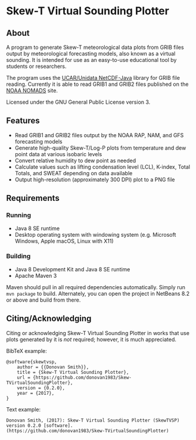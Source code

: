 # Skew-T Virtual Sounding Plotter

## About

A program to generate Skew-T meteorological data plots from GRIB files output by 
meteorological forecasting models, also known as a virtual sounding.
It is intended for use as an easy-to-use educational tool by students or
researchers.

The program uses the
[UCAR/Unidata NetCDF-Java](http://www.unidata.ucar.edu/software/thredds/current/netcdf-java/)
library for GRIB file reading.
Currently it is able to read GRIB1 and GRIB2 files published on the
[NOAA NOMADS](http://nomads.ncdc.noaa.gov/data.php?name=access) site.

Licensed under the GNU General Public License version 3.

## Features

* Read GRIB1 and GRIB2 files output by the NOAA RAP, NAM, and GFS forecasting
  models
* Generate high-quality Skew-T/Log-P plots from temperature and dew point data
  at various isobaric levels
* Convert relative humidity to dew point as needed
* Calculate values such as lifting condensation level (LCL), K-index,
  Total Totals, and SWEAT depending on data available
* Output high-resolution (approximately 300 DPI) plot to a PNG file

## Requirements

### Running

* Java 8 SE runtime
* Desktop operating system with windowing system (e.g. Microsoft Windows,
  Apple macOS, Linux with X11)

### Building

* Java 8 Development Kit and Java 8 SE runtime
* Apache Maven 3

Maven should pull in all required dependencies automatically.
Simply run `mvn package` to build.
Alternately, you can open the project in NetBeans 8.2 or above and build from
there.

## Citing/Acknowledging

Citing or acknowledging Skew-T Virtual Sounding Plotter in works that use plots
generated by it is *not* required; however, it is much appreciated.

BibTeX example:

    @software{skewtvsp,
        author = {{Donovan Smith}},
        title = {Skew-T Virtual Sounding Plotter},
        url = {https://github.com/donovan1983/Skew-TVirtualSoundingPlotter},
        version = {0.2.0},
        year = {2017},
    }

Text example:

    Donovan Smith, (2017): Skew-T Virtual Sounding Plotter (SkewTVSP) version 0.2.0 [software].
    (https://github.com/donovan1983/Skew-TVirtualSoundingPlotter)
